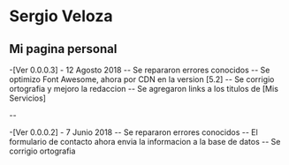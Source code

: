 # Sergio Veloza
## Mi pagina personal
-[Ver 0.0.0.3] - 12 Agosto 2018
-- Se repararon errores conocidos
-- Se optimizo Font Awesome, ahora por CDN en la version [5.2]
-- Se corrigio ortografia y mejoro la redaccion
-- Se agregaron links a los titulos de [Mis Servicios] 

--

-[Ver 0.0.0.2] - 7 Junio 2018
-- Se repararon errores conocidos
-- El formulario de contacto ahora envia la informacion a la base de datos
-- Se corrigio ortografia